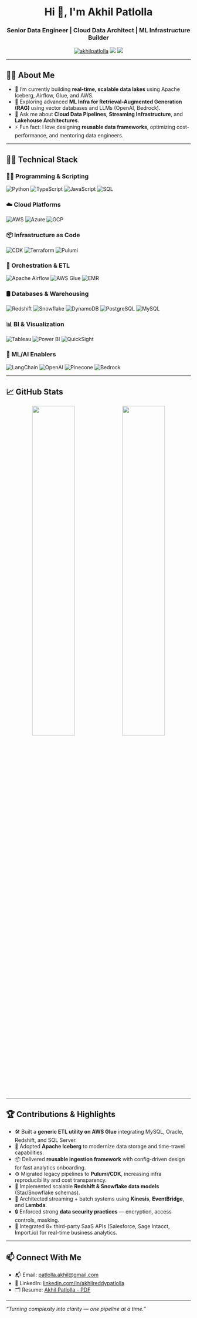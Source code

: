 <h1 align="center">Hi 👋, I'm Akhil Patlolla</h1>
<h3 align="center">Senior Data Engineer | Cloud Data Architect | ML Infrastructure Builder</h3>

<p align="center">
  <a href="https://github.com/akhilpatlolla"><img src="https://komarev.com/ghpvc/?username=akhilpatlolla&label=Profile%20views&color=0e75b6&style=flat" alt="akhilpatlolla" /></a>
  <a href="https://www.linkedin.com/in/akhilreddypatlolla/" target="_blank"><img src="https://img.shields.io/badge/LinkedIn-Akhil%20Patlolla-blue?style=flat-square&logo=linkedin" /></a>
  <a href="mailto:patlolla.akhil@gmail.com"><img src="https://img.shields.io/badge/email-patlolla.akhil@gmail.com-red?style=flat-square&logo=gmail" /></a>
</p>

---

## 🙋‍♂️ About Me

- 🔭 I’m currently building **real-time, scalable data lakes** using Apache Iceberg, Airflow, Glue, and AWS.
- 🌱 Exploring advanced **ML Infra for Retrieval-Augmented Generation (RAG)** using vector databases and LLMs (OpenAI, Bedrock).
- 💬 Ask me about **Cloud Data Pipelines**, **Streaming Infrastructure**, and **Lakehouse Architectures**.
- ⚡ Fun fact: I love designing **reusable data frameworks**, optimizing cost-performance, and mentoring data engineers.

---

## 🧑‍💻 Technical Stack

### 👨‍💻 Programming & Scripting
![Python](https://img.shields.io/badge/-Python-05122A?style=flat&logo=python)
![TypeScript](https://img.shields.io/badge/-TypeScript-05122A?style=flat&logo=typescript)
![JavaScript](https://img.shields.io/badge/-JavaScript-05122A?style=flat&logo=javascript)
![SQL](https://img.shields.io/badge/-SQL-05122A?style=flat&logo=postgresql)

### ☁️ Cloud Platforms
![AWS](https://img.shields.io/badge/-Amazon%20Web%20Services-232F3E?style=flat&logo=amazon-aws)
![Azure](https://img.shields.io/badge/-Microsoft%20Azure-05122A?style=flat&logo=microsoft-azure)
![GCP](https://img.shields.io/badge/-Google%20Cloud-05122A?style=flat&logo=google-cloud)

### 📦 Infrastructure as Code
![CDK](https://img.shields.io/badge/-AWS%20CDK-05122A?style=flat&logo=amazon-aws)
![Terraform](https://img.shields.io/badge/-Terraform-05122A?style=flat&logo=terraform)
![Pulumi](https://img.shields.io/badge/-Pulumi-05122A?style=flat&logo=pulumi)

### 🔁 Orchestration & ETL
![Apache Airflow](https://img.shields.io/badge/-Apache%20Airflow-05122A?style=flat&logo=apache-airflow)
![AWS Glue](https://img.shields.io/badge/-AWS%20Glue-05122A?style=flat&logo=amazon-aws)
![EMR](https://img.shields.io/badge/-Amazon%20EMR-05122A?style=flat&logo=amazon-aws)

### 🛢️ Databases & Warehousing
![Redshift](https://img.shields.io/badge/-Amazon%20Redshift-05122A?style=flat&logo=amazon-redshift)
![Snowflake](https://img.shields.io/badge/-Snowflake-05122A?style=flat&logo=snowflake)
![DynamoDB](https://img.shields.io/badge/-DynamoDB-05122A?style=flat&logo=amazon-dynamodb)
![PostgreSQL](https://img.shields.io/badge/-PostgreSQL-05122A?style=flat&logo=postgresql)
![MySQL](https://img.shields.io/badge/-MySQL-05122A?style=flat&logo=mysql)

### 📊 BI & Visualization
![Tableau](https://img.shields.io/badge/-Tableau-05122A?style=flat&logo=tableau)
![Power BI](https://img.shields.io/badge/-Power%20BI-05122A?style=flat&logo=powerbi)
![QuickSight](https://img.shields.io/badge/-QuickSight-05122A?style=flat&logo=amazon)

### 🧠 ML/AI Enablers
![LangChain](https://img.shields.io/badge/-LangChain-05122A?style=flat)
![OpenAI](https://img.shields.io/badge/-OpenAI-05122A?style=flat&logo=openai)
![Pinecone](https://img.shields.io/badge/-Pinecone-05122A?style=flat)
![Bedrock](https://img.shields.io/badge/-Amazon%20Bedrock-05122A?style=flat&logo=amazon)

---

## 📈 GitHub Stats

<p align="center">
  <img width="48%" src="https://github-readme-stats.vercel.app/api?username=akhilpatlolla&show_icons=true&theme=tokyonight" />
  <img width="48%" src="https://github-readme-stats.vercel.app/api/top-langs/?username=akhilpatlolla&layout=compact&theme=tokyonight" />
</p>

---

## 🏆 Contributions & Highlights

- 🛠 Built a **generic ETL utility on AWS Glue** integrating MySQL, Oracle, Redshift, and SQL Server.
- 🧊 Adopted **Apache Iceberg** to modernize data storage and time-travel capabilities.
- 📦 Delivered **reusable ingestion framework** with config-driven design for fast analytics onboarding.
- ⚙️ Migrated legacy pipelines to **Pulumi/CDK**, increasing infra reproducibility and cost transparency.
- 🔄 Implemented scalable **Redshift & Snowflake data models** (Star/Snowflake schemas).
- 🚀 Architected streaming + batch systems using **Kinesis**, **EventBridge**, and **Lambda**.
- 🔒 Enforced strong **data security practices** — encryption, access controls, masking.
- 📡 Integrated 8+ third-party SaaS APIs (Salesforce, Sage Intacct, Import.io) for real-time business analytics.

---

## 📫 Connect With Me

- 📬 Email: [patlolla.akhil@gmail.com](mailto:patlolla.akhil@gmail.com)
- 💼 LinkedIn: [linkedin.com/in/akhilreddypatlolla](https://www.linkedin.com/in/akhilreddypatlolla)
- 🗂 Resume: [Akhil Patlolla - PDF](https://raw.githubusercontent.com/akhilpatlolla/resume/main/Akhil%20Patlolla.pdf)

---

_“Turning complexity into clarity — one pipeline at a time.”_
